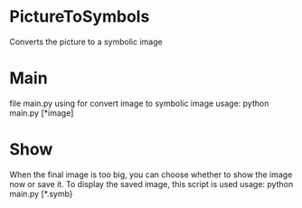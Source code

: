 # PictureToSymbols
Converts the picture to a symbolic image
# Main
file main.py using for convert image to symbolic image
usage: python main.py [*image]
# Show
When the final image is too big, you can choose whether to show the image now or save it.
To display the saved image, this script is used
usage: python main.py [*.symb}
